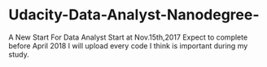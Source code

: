 # Udacity-Data-Analyst-Nanodegree-
A New Start For Data Analyst
Start at Nov.15th,2017
Expect to complete before April 2018
I will upload every code I think is important during my study.
